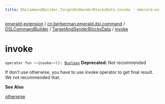 ```yaml
---
title: DSLCommandBuilder.TargetAndSenderBlocksData.invoke - emerald-extension
---
```


[emerald-extension](../../../index.html) / [cn.berberman.emerald.dsl.command](../../index.html) / [DSLCommandBuilder](../index.html) / [TargetAndSenderBlocksData](index.html) / [invoke](.)

# invoke

`operator fun ~~invoke~~(): `[`Boolean`](https://kotlinlang.org/api/latest/jvm/stdlib/kotlin/-boolean/index.html)
**Deprecated:** Not recommended

If don't use otherwise, you have to use invoke operator to get final result.
We not recommended that.

**See Also**

[otherwise](otherwise.html)

